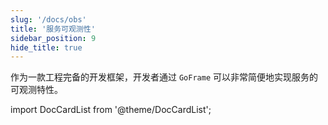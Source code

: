 ```yaml
---
slug: '/docs/obs'
title: '服务可观测性'
sidebar_position: 9
hide_title: true
---
```



作为一款工程完备的开发框架，开发者通过 `GoFrame` 可以非常简便地实现服务的可观测特性。

import DocCardList from '@theme/DocCardList';

<DocCardList />